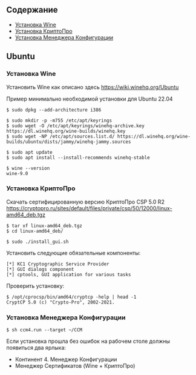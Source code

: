 ## Содержание

- [Установка Wine](#установка-wine)
- [Установка КриптоПро](#установка-криптопро)
- [Установка Менеджера Конфигурации](#установка-менеджера-конфигурации)

## Ubuntu

### Установка Wine

Установить Wine как описано здесь https://wiki.winehq.org/Ubuntu

Пример минимально необходимой установки для Ubuntu 22.04


```
$ sudo dpkg --add-architecture i386
```

```
$ sudo mkdir -p -m755 /etc/apt/keyrings
$ sudo wget -O /etc/apt/keyrings/winehq-archive.key https://dl.winehq.org/wine-builds/winehq.key
$ sudo wget -NP /etc/apt/sources.list.d/ https://dl.winehq.org/wine-builds/ubuntu/dists/jammy/winehq-jammy.sources
```

```
$ sudo apt update
$ sudo apt install --install-recommends winehq-stable
```

```
$ wine --version
wine-9.0
```

### Установка КриптоПро

Скачать сертифицированную версию КриптоПро CSP 5.0 R2<br>
https://cryptopro.ru/sites/default/files/private/csp/50/12000/linux-amd64_deb.tgz

```
$ tar xf linux-amd64_deb.tgz
$ cd linux-amd64_deb/
```

```
$ sudo ./install_gui.sh
```

Установить следующие обязательные компоненты:

```
[*] KC1 Cryptographic Service Provider
[*] GUI dialogs component
[*] cptools, GUI application for various tasks
```

Проверить установку:

```
$ /opt/cprocsp/bin/amd64/cryptcp -help | head -1
CryptCP 5.0 (c) "Crypto-Pro", 2002-2021.
```

### Установка Менеджера Конфигурации

```
$ sh ccm4.run --target ~/CCM
```

Если установка прошла без ошибок на рабочем столе должны появиться два ярлыка:
* Континент 4. Менеджер Конфигурации
* Менеджер Сертификатов (Wine + КриптоПро)
